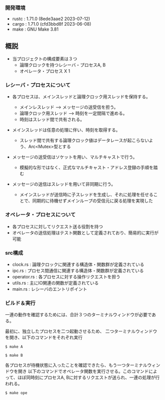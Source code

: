 
### 開発環境
- rustc : 1.71.0 (8ede3aae2 2023-07-12)
- cargo : 1.71.0 (cfd3bbd8f 2023-06-08)
- make  : GNU Make 3.81


## 概説
- 当プロジェクトの構成要素は３つ
    - 論理クロックを持つレシーバ・プロセスA, B
    - オペレータ・プロセス X 1


### レシーバ・プロセスについて
- 各プロセスは、メインスレッドと論理クロック用スレッドを保持する。
    - メインレスレッド      --> メッセージの送受信を担う。
    - 論理クロック用スレッド --> 時刻を一定間隔で進める。
    - 時刻はスレッド間で共有される。

- メインスレッドは任意の処理に伴い、時刻を取得する。
    - スレッド間で共有する論理クロック値はデータレースが起こらないよう、Arc<Mutex<T>>型とする

- メッセージの送受信はソケットを用い、マルチキャストで行う。
    - 模擬的な形ではなく、正式なマルチキャスト・アドレス登録の手順を踏む

- メッセージの送信はスレッドを用いて非同期に行う。
    - メインスレッドが送信時に子スレッドを生成し、それに処理を任せることで、同期的に待機せずメインループの受信元に戻る処理を実現した


### オペレータ・プロセスについて
- 各プロセスに対してリクエスト送る役割を持つ
- オペレータの送信処理はテスト関数として定義されており、簡易的に実行が可能


### src構成
- clock.rs       : 論理クロックに関連する構造体・関数群が定義されている
- ipc.rs         : プロセス間通信に関連する構造体・関数群が定義されている
- operator.rs    : 各プロセスに対する操作リクエストを担う
- utils.rs       : 主にIO関連の関数が定義されている
- main.rs        : レシーバのエントリポイント


### ビルド＆実行
一連の動作を確認するためには、合計３つのターミナルウィンドウが必要である。

最初に、独立したプロセスを二つ起動させるため、
二つターミナルウィンドウを開き、以下のコマンドをそれぞれ実行

```
$ make A
```

```
$ make B
```

各プロセスが待機状態に入ったことを確認できたら、もう一つターミナルウィンドウを開き
以下のコマンドでオペレータ関数を実行させる。このコマンドによって、ほぼ同時刻にプロセスA, Bに対するリクエストが送られ、一連の処理が行われる。

```
$ make ope
```
